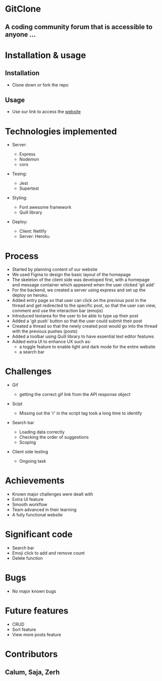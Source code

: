 # GitClone

## A coding community forum that is accessible to anyone ...

#
# Installation & usage

## Installation
- Clone down or fork the repo

## Usage
- Use our link to access the [website](https://git-clone-blog.netlify.app/)

# Technologies implemented

- Server:
  - Express
  - Nodemon
  - cors

- Tesing:
  - Jest
  - Supertest

- Styling:
  - Font awesome framework
  - Quill library

- Deploy:
  - Client: Netlify
  - Server: Heroku

# Process

- Started by planning content of our website
- We used Figma to design the basic layout of the homepage
- The skeleton of the client side was developed first, with a homepage and message container which appeared when the user clicked 'git add'
- For the backend, we created a server using express and set up the deploy on heroku.
- Added entry page so that user can click on the previous post in the thread and get redirected to the specific post, so that the user can view, comment and use the interaction bar (emojis)
- Introduced textarea for the user to be able to type up their post
- Added a 'git push' button so that the user could submit their post
- Created a thread so that the newly created post would go into the thread with the previous pushes (posts) 
- Added a toolbar using Quill library to have essential text editor features
- Added extra UI to enhance UX such as:
  - a toggle feature to enable light and dark mode for the entire website
  - a search bar

# Challenges
- Gif
  - getting the correct gif link from the API response object
  
- Scipt
  - Missing out the 'r' in the script tag took a long time to identify
- Search bar
  - Loading data correctly
  - Checking the order of suggestions
  - Scoping
- Client side testing
  - Ongoing task

# Achievements
- Known major challenges were dealt with
- Extra UI feature 
- Smooth workflow
- Team advanced in their learning
- A fully functional website


# Significant code
- Search bar
- Emoji click to add and remove count
- Delete function

# Bugs
- No major known bugs

# Future features
- CRUD
- Sort feature
- View more posts feature

# Contributors
## Calum, Saja, Zerh